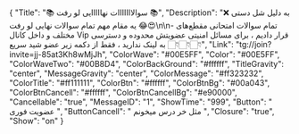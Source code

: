 {
"Title": "📚 سوالااااااات نهااااایی لو رفت 📚",
"Description": "❌ به دلیل شل دستی یه مقام مهم تمام سوالات نهایی لو رفت 😂😍\n\n- تمام سوالات امتحانی مقطع‌های مختلف و داخل کانال Vip قرار دادیم ، برای مسائل امنیتی عضویتش محدوده و دسترسی به لینک ندارید ، فقط از دکمه زیر عضو شید سریع 👇🏻👇🏻👇🏻",
"Link": "tg://join?invite=jj-85at3Kh8wMjJh",
"ColorWave": "#00E5FF",
"Color": "#00E5FF",
"ColorWaveTwo": "#00B8D4",
"ColorBackGround": "#ffffff",
"TitleGravity": "center",
"MessageGravity": "center",
"ColorMessage": "#ff323232",
"ColorTitle": "#ff111111",
"ColorBtn": "#ffffff",
"ColorBtnBg": "#00a043",
"ColorBtnCancell": "#ffffff",
"ColorBtnCancellBg": "#e90000",
"Cancellable": "true",
"MessageID": "1",
"ShowTime": "999",
"Button": "  عضویت فوری    ",
"ButtonCancell": " مثل خر درس میخونم ",
"Closure": "true",
"Show": "on"
}
